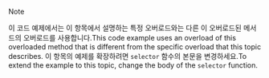 > [!NOTE]
>  <span data-ttu-id="8dc49-101">이 코드 예제에서는 이 항목에서 설명하는 특정 오버로드와는 다른 이 오버로드된 메서드의 오버로드를 사용합니다.</span><span class="sxs-lookup"><span data-stu-id="8dc49-101">This code example uses an overload of this overloaded method that is different from the specific overload that this topic describes.</span></span> <span data-ttu-id="8dc49-102">이 항목의 예제를 확장하려면 `selector` 함수의 본문을 변경하세요.</span><span class="sxs-lookup"><span data-stu-id="8dc49-102">To extend the example to this topic, change the body of the `selector` function.</span></span>